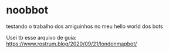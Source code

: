 # noobbot

testando o trabalho dos amiguinhos no meu hello world dos bots

Usei tb esse arquivo de guia: https://www.rostrum.blog/2020/09/21/londonmapbot/
